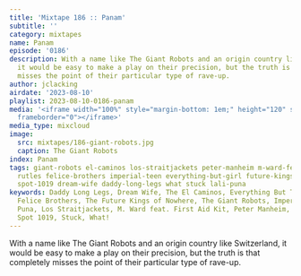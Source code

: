 ```yaml
---
title: 'Mixtape 186 :: Panam'
subtitle: ''
category: mixtapes
name: Panam
episode: '0186'
description: With a name like The Giant Robots and an origin country like Switzerland,
  it would be easy to make a play on their precision, but the truth is that completely
  misses the point of their particular type of rave-up.
author: jclacking
airdate: '2023-08-10'
playlist: 2023-08-10-0186-panam
media: '<iframe width="100%" style="margin-bottom: 1em;" height="120" src="https://www.mixcloud.com/widget/iframe/?feed=%2Fthe-lacking-org%2F1dxpak-186-panam%2F&hide_artwork=1&hide_cover=1&light=1"
  frameborder="0"></iframe>'
media_type: mixcloud
image:
  src: mixtapes/186-giant-robots.jpg
  caption: The Giant Robots
index: Panam
tags: giant-robots el-caminos los-straitjackets peter-manheim m-ward-feat-first-aid-kit
  rutles felice-brothers imperial-teen everything-but-girl future-kings-of-nowhere
  spot-1019 dream-wife daddy-long-legs what stuck lali-puna
keywords: Daddy Long Legs, Dream Wife, The El Caminos, Everything But The Girl, The
  Felice Brothers, The Future Kings of Nowhere, The Giant Robots, Imperial Teen, Lali
  Puna, Los Straitjackets, M. Ward feat. First Aid Kit, Peter Manheim, The Rutles,
  Spot 1019, Stuck, What!
---
```

With a name like The Giant Robots and an origin country like Switzerland, it would be easy to make a play on their precision, but the truth is that completely misses the point of their particular type of rave-up.
